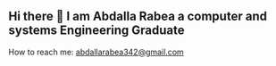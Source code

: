 ## Hi there 👋 I am Abdalla Rabea a computer and systems Engineering Graduate
How to reach me: abdallarabea342@gmail.com
